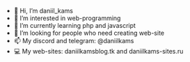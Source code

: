 - 👋 Hi, I’m daniil_kams
- 👀 I’m interested in web-programming
- 🌱 I’m currently learning php and javascript
- 💞️ I’m looking for people who need creating web-site
- 📫 My discord and telegram: @daniilkams
- 💻 My web-sites: daniilkamsblog.tk and daniilkams-sites.ru

<!---
daniilkams/daniilkams is a ✨ special ✨ repository because its `README.md` (this file) appears on your GitHub profile.
You can click the Preview link to take a look at your changes.
--->
